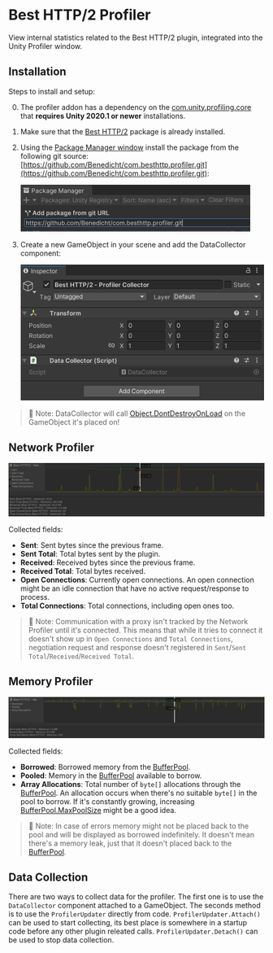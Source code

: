 # Best HTTP/2 Profiler

View internal statistics related to the Best HTTP/2 plugin, integrated into the Unity Profiler window.

## Installation

Steps to install and setup:

0. The profiler addon has a dependency on the [com.unity.profiling.core](https://docs.unity3d.com/Packages/com.unity.profiling.core@1.0/manual/index.html) that **requires Unity 2020.1 or newer** installations.
1. Make sure that the [Best HTTP/2](https://assetstore.unity.com/packages/tools/network/best-http-2-155981?aid=1101lfX8E) package is already installed.

2. Using the [Package Manager window](https://docs.unity3d.com/Manual/upm-ui.html) install the package from the following git source: [https://github.com/Benedicht/com.besthttp.profiler.git](https://github.com/Benedicht/com.besthttp.profiler.git):

	![Add Package from Git URL](Documentation~/images/add_package_from_git.png)

3. Create a new GameObject in your scene and add the DataCollector component:

	![DataCollector GameObject](Documentation~/images/collector_gameobject.png)

> 📝 Note: DataCollector will call [Object.DontDestroyOnLoad](https://docs.unity3d.com/ScriptReference/Object.DontDestroyOnLoad.html) on the GameObject it's placed on!

## Network Profiler

![Network profiler overview](Documentation~/images/network_overview.png)

Collected fields:

* **Sent**: Sent bytes since the previous frame.
* **Sent Total**: Total bytes sent by the plugin.
* **Received**: Received bytes since the previous frame.
* **Received Total**: Total bytes received.
* **Open Connections**: Currently open connections. An open connection might be an idle connection that have no active request/response to process.
* **Total Connections**: Total connections, including open ones too.

> 📝 Note: Communication with a proxy isn't tracked by the Network Profiler until it's connected. This means that while it tries to connect it doesn't show up in `Open Connections` and `Total Connections`, negotiation request and response doesn't registered in `Sent`/`Sent Total`/`Received`/`Received Total`.

## Memory Profiler

![Memory profiler overview](Documentation~/images/memory_overview.png)

Collected fields:

* **Borrowed**: Borrowed memory from the [BufferPool](https://benedicht.github.io/BestHTTP-Documentation/pages/best_http2/global_topics/BufferPool.html).
* **Pooled**: Memory in the [BufferPool](https://benedicht.github.io/BestHTTP-Documentation/pages/best_http2/global_topics/BufferPool.html) available to borrow.
* **Array Allocations**: Total number of `byte[]` allocations through the [BufferPool](https://benedicht.github.io/BestHTTP-Documentation/pages/best_http2/global_topics/BufferPool.html). An allocation occurs when there's no suitable `byte[]` in the pool to borrow. If it's constantly growing, increasing [BufferPool.MaxPoolSize](https://benedicht.github.io/BestHTTP-Documentation/pages/best_http2/global_topics/BufferPool.html#maxpoolsize) might be a good idea.

> 📝 Note: In case of errors memory might not be placed back to the pool and will be displayed as borrowed indefinitely. It doesn't mean there's a memory leak, just that it doesn't placed back to the [BufferPool](https://benedicht.github.io/BestHTTP-Documentation/pages/best_http2/global_topics/BufferPool.html).

## Data Collection

There are two ways to collect data for the profiler. The first one is to use the `DataCollector` component attached to a GameObject. 
The seconds method is to use the `ProfilerUpdater` directly from code. `ProfilerUpdater.Attach()` can be used to start collecting, its best place is somewhere in a startup code before any other plugin releated calls. `ProfilerUpdater.Detach()` can be used to stop data collection.